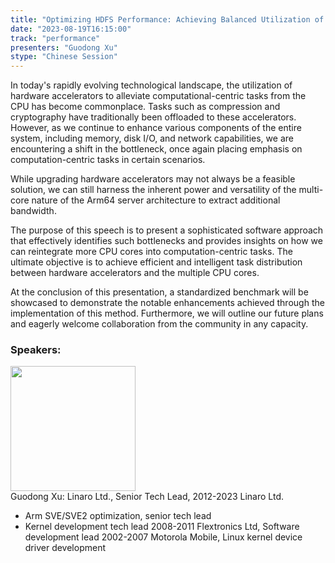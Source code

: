 ```yaml
---
title: "Optimizing HDFS Performance: Achieving Balanced Utilization of Hardware Accelerators and Arm64 Multi-Core Capabilities on Kunpeng920"
date: "2023-08-19T16:15:00" 
track: "performance"
presenters: "Guodong Xu"
stype: "Chinese Session"
---
```

In today's rapidly evolving technological landscape, the utilization of hardware accelerators to alleviate computational-centric tasks from the CPU has become commonplace. Tasks such as compression and cryptography have traditionally been offloaded to these accelerators. However, as we continue to enhance various components of the entire system, including memory, disk I/O, and network capabilities, we are encountering a shift in the bottleneck, once again placing emphasis on computation-centric tasks in certain scenarios.

While upgrading hardware accelerators may not always be a feasible solution, we can still harness the inherent power and versatility of the multi-core nature of the Arm64 server architecture to extract additional bandwidth.

The purpose of this speech is to present a sophisticated software approach that effectively identifies such bottlenecks and provides insights on how we can reintegrate more CPU cores into computation-centric tasks. The ultimate objective is to achieve efficient and intelligent task distribution between hardware accelerators and the multiple CPU cores.

At the conclusion of this presentation, a standardized benchmark will be showcased to demonstrate the notable enhancements achieved through the implementation of this method. Furthermore, we will outline our future plans and eagerly welcome collaboration from the community in any capacity.
 ### Speakers: 
 <img src="https://img.bagevent.com/resource/20230617/2215411950.jpg" width="200" /><br>Guodong Xu: Linaro Ltd., Senior Tech Lead, 2012-2023 Linaro Ltd. 
 - Arm SVE/SVE2 optimization, senior tech lead
 - Kernel development tech lead
2008-2011 Flextronics Ltd, Software development lead
2002-2007 Motorola Mobile, Linux kernel device driver development

 <br><br>